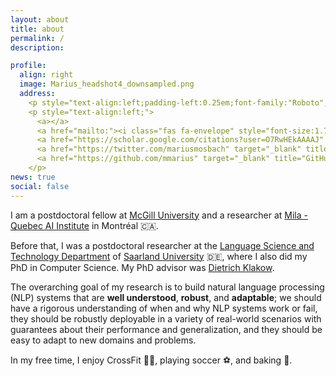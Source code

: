```yaml
---
layout: about
title: about
permalink: /
description: 

profile:
  align: right
  image: Marius_headshot4_downsampled.png
  address: 
    <p style="text-align:left;padding-left:0.25em;font-family:"Roboto",sans-serif;">Feel free to get in touch:</p>
    <p style="text-align:left;">
      <a></a>
      <a href="mailto:"><i class="fas fa-envelope" style="font-size:1.7em;padding-left:0.75em;padding-top:0.25em;padding-right:0.25em"</i></a>
      <a href="https://scholar.google.com/citations?user=O7RwHEkAAAAJ" target="_blank" title="Google Scholar"><i class="ai ai-google-scholar" style="font-size:1.7em;padding-right:0.25em"></i></a>
      <a href="https://twitter.com/mariusmosbach" target="_blank" title="Twitter"><i class="fab fa-twitter" style="font-size:1.7em;padding-right:0.25em"></i></a>
      <a href="https://github.com/mmarius" target="_blank" title="GitHub"><i class="fab fa-github" style="font-size:1.7em;padding-right:0.25em"></i></a>
    </p>
news: true
social: false
---
```


I am a postdoctoral fellow at [McGill University](https://www.mcgill.ca/) and a researcher at [Mila - Quebec AI Institute](https://mila.quebec/en/) in Montréal :canada:. 
<!-- I am a member of the [McGill NLP group](https://mcgill-nlp.github.io/). -->

Before that, I was a postdoctoral researcher at the [Language Science and Technology Department](https://www.uni-saarland.de/en/department/lst.html) of [Saarland University](https://www.uni-saarland.de/en/home.html) :de:, where I also did my PhD in Computer Science. My PhD advisor was [Dietrich Klakow](https://scholar.google.de/citations?user=_HtGYmoAAAAJ&hl=en&oi=ao).

The overarching goal of my research is to build natural language processing (NLP) systems that are **well understood**, **robust**, and **adaptable**; we should have a rigorous understanding of when and why NLP systems work or fail, they should be robustly deployable in a variety of real-world scenarios with guarantees about their performance and generalization, and they should be easy to adapt to new domains and problems.

In my free time, I enjoy CrossFit :weight_lifting_man:, playing soccer :soccer:, and baking :cake:.

